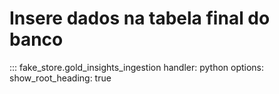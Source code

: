 # Insere dados na tabela final do banco

::: fake_store.gold_insights_ingestion
    handler: python
    options:
        show_root_heading: true

